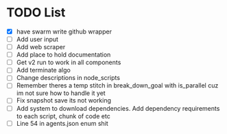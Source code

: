 # TODO List

- [x] have swarm write github wrapper
- [ ] Add user input
- [ ] Add web scraper
- [ ] Add place to hold documentation
- [ ] Get v2 run to work in all components
- [ ] Add terminate algo
- [ ] Change descriptions in node_scripts
- [ ] Remember theres a temp stitch in break_down_goal with is_parallel cuz im not sure how to handle it yet
- [ ] Fix snapshot save its not working
- [ ] Add system to download dependencies. Add dependency requirements to each script, chunk of code etc
- [ ] Line 54 in agents.json enum shit
